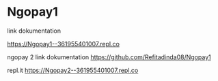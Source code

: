 # Ngopay1
link dokumentation

https://Ngopay1--361955401007.repl.co

ngopay 2
link dokumentation
https://github.com/Refitadinda08/Ngopay1

repl.it
https://Ngopay2--361955401007.repl.co


